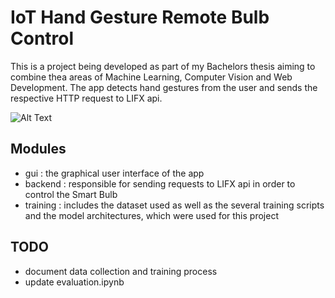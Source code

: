 # IoT Hand Gesture Remote Bulb Control

This is a project being developed as part of my Bachelors thesis aiming to combine thea areas of Machine Learning, Computer Vision and Web Development. The app detects hand gestures from the user and sends the respective HTTP request to LIFX api.

![Alt Text](demo.gif)



## Modules
- gui : the graphical user interface of the app 
- backend : responsible for sending requests to LIFX api in order to control the Smart Bulb
- training : includes the dataset used as well as the several training scripts and the model architectures, which were used for this project

## TODO
- document data collection and training process
- update evaluation.ipynb